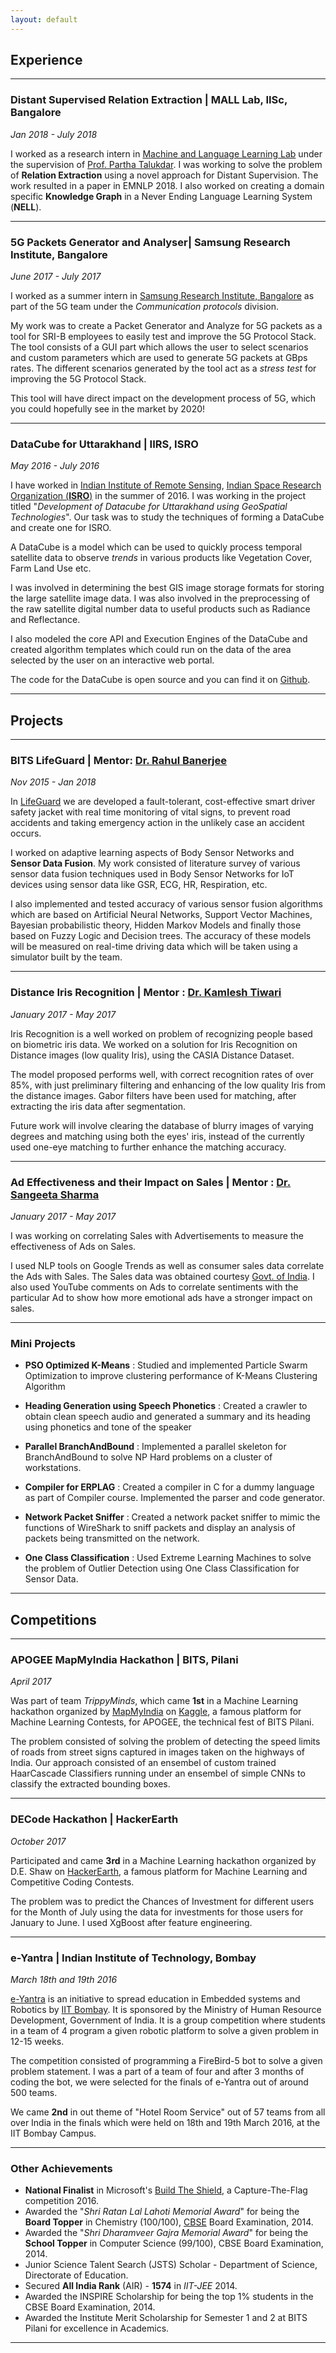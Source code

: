 ```yaml
---
layout: default
---
```


## Experience 
---

### **Distant Supervised Relation Extraction | MALL Lab, IISc, Bangalore**

*Jan 2018 - July 2018*

I worked as a research intern in [Machine and Language Learning Lab](http://malllabiisc.github.io/) under the supervision of 
[Prof. Partha Talukdar](http://talukdar.net/). I was working to solve the problem of **Relation Extraction** using a novel approach for Distant Supervision. The work resulted in a paper in EMNLP 2018. 
I also worked on creating a domain specific **Knowledge Graph** in a 
Never Ending Language Learning System (**NELL**). 

---

### **5G Packets Generator and Analyser| Samsung Research Institute, Bangalore**

*June 2017 - July 2017*

I worked as a summer intern in [Samsung Research Institute, Bangalore](http://www.samsung.com/in/aboutsamsung/samsungelectronics/india/rnd/) as
part of the 5G team under the _Communication protocols_ division.

My work was to create a Packet Generator and Analyze for 5G packets as a tool
for SRI-B employees to easily test and improve the 5G Protocol Stack. The tool consists of a GUI part which allows the user to select scenarios and custom
parameters which are used to generate 5G packets at GBps rates. The different
scenarios generated by the tool act as a *stress test* for improving the 
5G Protocol Stack.

This tool will have direct impact on the development process of 5G, which you
could hopefully see in the market by 2020!

---

### **DataCube for Uttarakhand | IIRS, ISRO**

*May 2016 - July 2016*

I have worked in [Indian Institute of Remote Sensing](http://www.iirs.gov.in/), [Indian Space Research 
Organization (**ISRO**)](http://www.isro.gov.in/) in the summer of 2016. I was working in the project 
titled "*Development of Datacube for Uttarakhand using GeoSpatial Technologies*".
Our task was to study the techniques of forming a DataCube and create one for ISRO.

A DataCube is a model which can be used to quickly process temporal satellite data to observe _trends_ in various products like Vegetation Cover, Farm Land Use etc.

I was involved in determining the best GIS image storage formats for storing the 
large satellite image data. I was also involved in the preprocessing of the raw 
satellite digital number data to useful products such as Radiance and Reflectance. 

I also modeled the core API and Execution Engines of the DataCube and created 
algorithm templates which could run on the data of the area selected by the 
user on an interactive web portal. 

The code for the DataCube is open source and you can find it on [Github](http://github.com/sharat910/datacube-iirs).

---

## Projects

---

### **BITS LifeGuard | Mentor: [Dr. Rahul Banerjee](http://www.bits-pilani.ac.in/pilani/rahulbanerjee/profile)**

*Nov 2015 - Jan 2018*

In [LifeGuard](http://www.bits-pilani.ac.in/pilani/ProjectBITSLifeGuard/Home) we are developed a fault-tolerant, cost-effective smart driver 
safety jacket with real time monitoring of vital signs, to prevent road 
accidents and taking emergency action in the unlikely case an accident occurs.

I worked on adaptive learning aspects of Body Sensor Networks 
and **Sensor Data Fusion**. My work consisted of literature survey of various sensor
data fusion techniques used in Body Sensor Networks for IoT devices using 
sensor data like GSR, ECG, HR, Respiration, etc.

I also implemented and tested accuracy of various sensor fusion 
algorithms which are based on Artificial Neural Networks, Support Vector Machines,
Bayesian probabilistic theory, Hidden Markov Models and finally those 
based on Fuzzy Logic and Decision trees. The accuracy of these models will be 
measured on real-time driving data which will be taken using a simulator built by the team.

---

### **Distance Iris Recognition | Mentor : [Dr. Kamlesh Tiwari](http://www.bits-pilani.ac.in/pilani/kamleshtiwari/profile)**

*January 2017 - May 2017*

Iris Recognition is a well worked on problem of recognizing people based on
biometric iris data. We worked on a solution for Iris Recognition on 
Distance images (low quality Iris), using the CASIA Distance Dataset.

The model proposed performs well, with correct recognition rates of over
85%, with just preliminary filtering and enhancing 
of the low quality Iris from the distance images. Gabor filters have been used for matching, after extracting the iris data after segmentation.

Future work will involve clearing the database of blurry images of varying
degrees and matching using both the eyes' iris, instead of the currently
used one-eye matching to further enhance the matching accuracy.

---

### **Ad Effectiveness and their Impact on Sales | Mentor : [Dr. Sangeeta Sharma](http://www.bits-pilani.ac.in/pilani/sang/profile)**

*January 2017 - May 2017*

I was working on correlating Sales with Advertisements to measure the effectiveness of Ads on Sales. 

I used NLP tools on Google Trends as well as consumer sales data correlate the Ads with Sales. 
The Sales data was obtained courtesy [Govt. of India](http://data.gov.in/). 
I also used YouTube comments on Ads to correlate sentiments with the particular Ad to show how more emotional ads have a stronger impact on sales.

---

### Mini Projects

* **PSO Optimized K-Means** : Studied and implemented Particle Swarm Optimization to improve clustering performance of K-Means Clustering Algorithm

* **Heading Generation using Speech Phonetics** : Created a crawler to obtain clean speech audio and generated a summary and its heading using phonetics and tone of the speaker

* **Parallel BranchAndBound** : Implemented a parallel skeleton for BranchAndBound to solve NP Hard problems on a cluster of workstations. 

* **Compiler for ERPLAG** : Created a compiler in C for a dummy language as part of Compiler course. Implemented the parser and code generator.

* **Network Packet Sniffer** : Created a network packet sniffer to mimic the functions of WireShark to sniff packets and display an analysis of packets being transmitted on the network.

* **One Class Classification** : Used Extreme Learning Machines to solve the problem of Outlier Detection using One Class Classification for Sensor Data.

---

## Competitions

---

### **APOGEE MapMyIndia Hackathon | BITS, Pilani**

*April 2017*

Was part of team *TrippyMinds*, which came **1st** in a Machine Learning hackathon 
organized by [MapMyIndia](www.mapmyindia.com/) on [Kaggle](https://inclass.kaggle.com/c/mapmyindia2), a famous platform for Machine Learning Contests, for APOGEE, the technical fest of BITS Pilani.

The problem consisted of solving the problem of detecting the speed limits 
of roads from street signs captured in images taken on the highways of India. Our approach consisted of an ensembel of custom trained 
HaarCascade Classifiers running under an ensembel of simple CNNs to 
classify the extracted bounding boxes.

---

### **DECode Hackathon | HackerEarth**

*October 2017*

Participated and came **3rd** in a Machine Learning hackathon 
organized by D.E. Shaw on [HackerEarth](https://www.hackerearth.com/challenge/competitive/de-shaw-de-code/), a famous platform for Machine Learning and Competitive Coding Contests. 

The problem was to predict the Chances of Investment for different users for the Month of July using the data for investments for those users for January to June. I used XgBoost after feature engineering.

---

### **e-Yantra | Indian Institute of Technology, Bombay**

*March 18th and 19th 2016*

[e-Yantra](http://portal.e-yantra.org/) is an initiative to spread education in Embedded systems and Robotics
by [IIT Bombay](http://www.iitb.ac.in/). It is sponsored by the Ministry of Human Resource Development, 
Government of India. It is a group competition where students in a team of 4 
program a given robotic platform to solve a given problem in 12-15 weeks.

The competition consisted of programming a FireBird-5 bot to solve a given problem
statement. I was a part of a team of four and after 3 months of coding the bot, 
we were selected for the finals of e-Yantra out of around 500 teams. 

We came **2nd** in out theme of "Hotel Room Service" out of 57 teams from all 
over India in the finals which were held on 18th and 19th March 2016, at the 
IIT Bombay Campus.

---

### Other Achievements

* **National Finalist** in Microsoft's [Build The Shield](https://buildtheshield.microsoft.com/india/), a Capture-The-Flag competition 2016.
* Awarded the "*Shri Ratan Lal Lahoti Memorial Award*" for being the **Board Topper** in Chemistry (100/100), [CBSE](http://cbse.nic.in/) Board Examination, 2014.
* Awarded the "*Shri Dharamveer Gajra Memorial Award*" for being the **School Topper** in Computer Science (99/100), CBSE Board Examination, 2014.
* Junior Science Talent Search (JSTS) Scholar - Department of Science, Directorate of Education.
* Secured **All India Rank** (AIR) - **1574** in *IIT-JEE* 2014.
* Awarded the INSPIRE Scholarship for being the top 1% students in the CBSE Board Examination, 2014.
* Awarded the Institute Merit Scholarship for Semester 1 and 2 at BITS Pilani for excellence in Academics.

---
